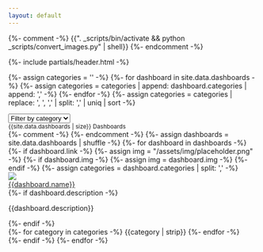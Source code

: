 ```yaml
---
layout: default
---
```



{%- comment -%}
  {{". \_scripts/bin/activate && python \_scripts/convert_images.py" | shell}}
{%- endcomment -%}

{%- include partials/header.html -%}


{%- assign categories = '' -%}
{%- for dashboard in site.data.dashboards -%}
  {%- assign categories = categories | append: dashboard.categories | append: ',' -%}
{%- endfor -%}
{%- assign categories = categories | replace: ', ', ',' | split: ',' | uniq | sort -%}

<select id="categorySelect" class="form-select mx-auto mb-2 bg-blue" aria-label="select category" style="max-width: 18rem;">
  <option selected disabled value="all">Filter by category</option>
  <option value="all">All</option>
  {%- for category in categories -%}
    <option id="{{category | downcase | trim}}" value="{{category | downcase | trim}}">{{category}}</option>
  {%- endfor -%}
</select>

<div class="mx-auto mb-3 opacity-50">
  <small class="text-gray">{{site.data.dashboards | size}} Dashboards</small>
</div>


<!-- Content -->
<section class="pb-5">
  <div class="container">
    <div class="row row-cols-1 row-cols-sm-2 row-cols-lg-3 row-cols-xl-4 g-3 justify-content-center">
      {%- comment -%}
        <!-- 
        - name: L2 Beat
          link: https://l2beat.com/
          description: Analytics and research website about Ethereum layer 2 scaling, comparing major protocols live on Ethereum today.
          img: /assets/img/dashboards/l2beat.webp
          categories: Layer 2s
           -->
      {%- endcomment -%}
      {%- assign dashboards = site.data.dashboards | shuffle -%}
      {%- for dashboard in dashboards -%}
        {%- if dashboard.link -%}
          {%- assign img = "/assets/img/placeholder.png" -%}
          {%- if dashboard.img -%}
            {%- assign img = dashboard.img -%}
          {%- endif -%}
          {%- assign categories = dashboard.categories | split: ',' -%}
          <div class="col d-flex align-items-stretch all {{categories | join: '&&' | downcase | remove: ' ' | replace: '&&', ' '}}">
            <div class="card rounded-3 mx-auto bg-blue text-gray h-100 p-3">
              <a href="{{dashboard.link}}" target="_blank">
                <img src="{{img}}" loading="lazy" class="w-100 object-fit-cover rounded-2" 
                  style="aspect-ratio: 16 / 9; object-position: 0% 0%;">
              </a>
              <div class="card-body d-flex align-items-start flex-column p-0 pt-3">
                <!-- <div class="text-light fw-bold" style="opacity: 95%;"> -->
                  <a href="{{dashboard.link}}" target="_blank" class="text-light fw-bold" style="opacity: 95%;">
                    {{dashboard.name}}
                  </a>
                <!-- </div> -->
                <div class="card-text mb-auto">
                  {%- if dashboard.description -%}
                    <p>
                      {{dashboard.description}}
                    </p>
                  {%- endif -%}
                </div>
                <div>
                  {%- for category in categories -%}
                    <span class="badge rounded-pill me-1">{{category | strip}}</span>
                  {%- endfor -%}
                </div>
              </div>
            </div>
          </div>
        {%- endif -%}
      {%- endfor -%}
    </div>
  </div>
</section>

